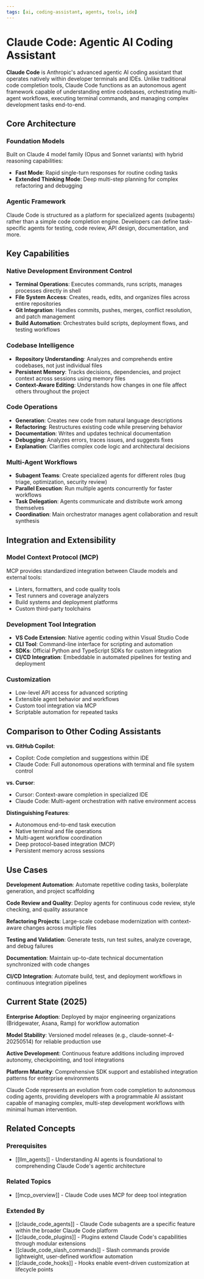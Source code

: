 ```yaml
---
tags: [ai, coding-assistant, agents, tools, ide]
---
```


# Claude Code: Agentic AI Coding Assistant

**Claude Code** is Anthropic's advanced agentic AI coding assistant that operates natively within developer terminals and IDEs. Unlike traditional code completion tools, Claude Code functions as an autonomous agent framework capable of understanding entire codebases, orchestrating multi-agent workflows, executing terminal commands, and managing complex development tasks end-to-end.

## Core Architecture

### Foundation Models

Built on Claude 4 model family (Opus and Sonnet variants) with hybrid reasoning capabilities:

- **Fast Mode**: Rapid single-turn responses for routine coding tasks
- **Extended Thinking Mode**: Deep multi-step planning for complex refactoring and debugging

### Agentic Framework

Claude Code is structured as a platform for specialized agents (subagents) rather than a simple code completion engine. Developers can define task-specific agents for testing, code review, API design, documentation, and more.

## Key Capabilities

### Native Development Environment Control

- **Terminal Operations**: Executes commands, runs scripts, manages processes directly in shell
- **File System Access**: Creates, reads, edits, and organizes files across entire repositories
- **Git Integration**: Handles commits, pushes, merges, conflict resolution, and patch management
- **Build Automation**: Orchestrates build scripts, deployment flows, and testing workflows

### Codebase Intelligence

- **Repository Understanding**: Analyzes and comprehends entire codebases, not just individual files
- **Persistent Memory**: Tracks decisions, dependencies, and project context across sessions using memory files
- **Context-Aware Editing**: Understands how changes in one file affect others throughout the project

### Code Operations

- **Generation**: Creates new code from natural language descriptions
- **Refactoring**: Restructures existing code while preserving behavior
- **Documentation**: Writes and updates technical documentation
- **Debugging**: Analyzes errors, traces issues, and suggests fixes
- **Explanation**: Clarifies complex code logic and architectural decisions

### Multi-Agent Workflows

- **Subagent Teams**: Create specialized agents for different roles (bug triage, optimization, security review)
- **Parallel Execution**: Run multiple agents concurrently for faster workflows
- **Task Delegation**: Agents communicate and distribute work among themselves
- **Coordination**: Main orchestrator manages agent collaboration and result synthesis

## Integration and Extensibility

### Model Context Protocol (MCP)

MCP provides standardized integration between Claude models and external tools:

- Linters, formatters, and code quality tools
- Test runners and coverage analyzers
- Build systems and deployment platforms
- Custom third-party toolchains

### Development Tool Integration

- **VS Code Extension**: Native agentic coding within Visual Studio Code
- **CLI Tool**: Command-line interface for scripting and automation
- **SDKs**: Official Python and TypeScript SDKs for custom integration
- **CI/CD Integration**: Embeddable in automated pipelines for testing and deployment

### Customization

- Low-level API access for advanced scripting
- Extensible agent behavior and workflows
- Custom tool integration via MCP
- Scriptable automation for repeated tasks

## Comparison to Other Coding Assistants

**vs. GitHub Copilot**:

- Copilot: Code completion and suggestions within IDE
- Claude Code: Full autonomous operations with terminal and file system control

**vs. Cursor**:

- Cursor: Context-aware completion in specialized IDE
- Claude Code: Multi-agent orchestration with native environment access

**Distinguishing Features**:

- Autonomous end-to-end task execution
- Native terminal and file operations
- Multi-agent workflow coordination
- Deep protocol-based integration (MCP)
- Persistent memory across sessions

## Use Cases

**Development Automation**: Automate repetitive coding tasks, boilerplate generation, and project scaffolding

**Code Review and Quality**: Deploy agents for continuous code review, style checking, and quality assurance

**Refactoring Projects**: Large-scale codebase modernization with context-aware changes across multiple files

**Testing and Validation**: Generate tests, run test suites, analyze coverage, and debug failures

**Documentation**: Maintain up-to-date technical documentation synchronized with code changes

**CI/CD Integration**: Automate build, test, and deployment workflows in continuous integration pipelines

## Current State (2025)

**Enterprise Adoption**: Deployed by major engineering organizations (Bridgewater, Asana, Ramp) for workflow automation

**Model Stability**: Versioned model releases (e.g., claude-sonnet-4-20250514) for reliable production use

**Active Development**: Continuous feature additions including improved autonomy, checkpointing, and tool integrations

**Platform Maturity**: Comprehensive SDK support and established integration patterns for enterprise environments

Claude Code represents an evolution from code completion to autonomous coding agents, providing developers with a programmable AI assistant capable of managing complex, multi-step development workflows with minimal human intervention.

## Related Concepts

### Prerequisites

- [[llm_agents]] - Understanding AI agents is foundational to comprehending Claude Code's agentic architecture

### Related Topics

- [[mcp_overview]] - Claude Code uses MCP for deep tool integration

### Extended By

- [[claude_code_agents]] - Claude Code subagents are a specific feature within the broader Claude Code platform
- [[claude_code_plugins]] - Plugins extend Claude Code's capabilities through modular extensions
- [[claude_code_slash_commands]] - Slash commands provide lightweight, user-defined workflow automation
- [[claude_code_hooks]] - Hooks enable event-driven customization at lifecycle points
